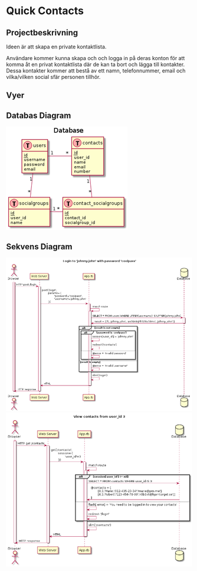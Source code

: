 # Quick Contacts

## Projectbeskrivning
Ideen är att skapa en private kontaktlista.

Användare kommer kunna skapa och och logga in på deras konton för att komma åt en privat kontaktlista där de kan ta bort och lägga till kontakter. Dessa kontakter kommer att bestå av ett namn, telefonnummer, email och vilka/vilken social sfär personen tillhör. 
## Vyer

## Databas Diagram
![Database Diagram](diagrams/database/database.png)

## Sekvens Diagram

![Login Diagram](diagrams/login/login.png)
![View Contacts Diagram](diagrams/view_contacts/view_contacts.png)